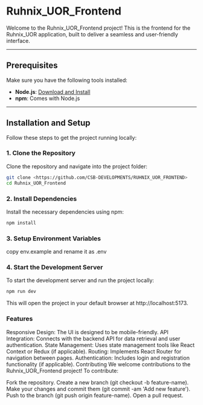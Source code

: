 
# Ruhnix_UOR_Frontend

Welcome to the Ruhnix_UOR_Frontend project! This is the frontend for the Ruhnix_UOR application, built to deliver a seamless and user-friendly interface.

---

## Prerequisites

Make sure you have the following tools installed:

- **Node.js**: [Download and Install](https://nodejs.org/)
- **npm**: Comes with Node.js

---

## Installation and Setup

Follow these steps to get the project running locally:

### 1. Clone the Repository  
Clone the repository and navigate into the project folder:
```bash
git clone <https://github.com/CSB-DEVELOPMENTS/RUHNIX_UOR_FRONTEND>
cd Ruhnix_UOR_Frontend
```

### 2. Install Dependencies
Install the necessary dependencies using npm:

```bash
npm install
```
### 3. Setup Environment Variables
copy env.example and rename it as .env

### 4. Start the Development Server
To start the development server and run the project locally:

```bash
npm run dev
```
This will open the project in your default browser at http://localhost:5173.

### Features
Responsive Design: The UI is designed to be mobile-friendly.
API Integration: Connects with the backend API for data retrieval and user authentication.
State Management: Uses state management tools like React Context or Redux (if applicable).
Routing: Implements React Router for navigation between pages.
Authentication: Includes login and registration functionality (if applicable).
Contributing
We welcome contributions to the Ruhnix_UOR_Frontend project! To contribute:

Fork the repository.
Create a new branch (git checkout -b feature-name).
Make your changes and commit them (git commit -am 'Add new feature').
Push to the branch (git push origin feature-name).
Open a pull request.